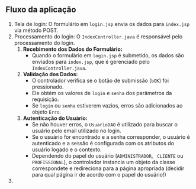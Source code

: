 ## Fluxo da aplicação

1. Tela de login: O formulário em `login.jsp` envia os dados para `index.jsp` via método POST.
2. Processamento do login: O `IndexController.java` é responsável pelo processamento do login. 
   1. **Recebimento dos Dados do Formulário:**
      - Quando o formulário em `login.jsp` é submetido, os dados são enviados para `index.jsp`, que é gerenciado pelo `IndexController.java`.
   2. **Validação dos Dados:**
      - O controlador verifica se o botão de submissão (`bOK`) foi pressionado.
      - Ele obtém os valores de `login` e `senha` dos parâmetros da requisição.
      - Se `login` ou `senha` estiverem vazios, erros são adicionados ao objeto `Erro`.
   3. **Autenticação do Usuário:**
      - Se não houver erros, o `UsuarioDAO` é utilizado para buscar o usuário pelo email utilizado no login.
      - Se o usuário for encontrado e a senha corresponder, o usuário é autenticado e a sessão é configurada com os atributos do usuário logado e o contexto.
      - Dependendo do papel do usuário (`ADMINISTRADOR`, ` CLIENTE` ou `PROFISSIONAL`), o controlador  instancia um objeto da classe correspondete e redireciona para a página apropriada (decidir para qual página ir de acordo com o papel do usuário!)
3. 